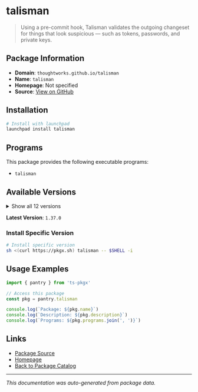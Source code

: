# talisman

> Using a pre-commit hook, Talisman validates the outgoing changeset for things that look suspicious — such as tokens, passwords, and private keys.

## Package Information

- **Domain**: `thoughtworks.github.io/talisman`
- **Name**: `talisman`
- **Homepage**: Not specified
- **Source**: [View on GitHub](https://github.com/pkgxdev/pantry/tree/main/projects/thoughtworks.github.io/talisman/package.yml)

## Installation

```bash
# Install with launchpad
launchpad install talisman
```

## Programs

This package provides the following executable programs:

- `talisman`

## Available Versions

<details>
<summary>Show all 12 versions</summary>

- `1.37.0`, `1.36.1`, `1.36.0`, `1.35.1`, `1.35.0`
- `1.34.0`, `1.33.2`, `1.33.1`, `1.33.0`, `1.32.2`
- `1.32.1`, `1.32.0`

</details>

**Latest Version**: `1.37.0`

### Install Specific Version

```bash
# Install specific version
sh <(curl https://pkgx.sh) talisman -- $SHELL -i
```

## Usage Examples

```typescript
import { pantry } from 'ts-pkgx'

// Access this package
const pkg = pantry.talisman

console.log(`Package: ${pkg.name}`)
console.log(`Description: ${pkg.description}`)
console.log(`Programs: ${pkg.programs.join(', ')}`)
```

## Links

- [Package Source](https://github.com/pkgxdev/pantry/tree/main/projects/thoughtworks.github.io/talisman/package.yml)
- [Homepage](#)
- [Back to Package Catalog](../../../package-catalog.md)

---

*This documentation was auto-generated from package data.*
